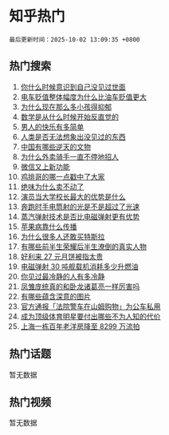 # 知乎热门

`最后更新时间：2025-10-02 13:09:35 +0800`

## 热门搜索

1. [你什么时候意识到自己没见过世面](https://www.zhihu.com/search?q=%E4%BD%A0%E4%BB%80%E4%B9%88%E6%97%B6%E5%80%99%E6%84%8F%E8%AF%86%E5%88%B0%E8%87%AA%E5%B7%B1%E6%B2%A1%E8%A7%81%E8%BF%87%E4%B8%96%E9%9D%A2)
1. [电车贬值整体幅度为什么比油车贬值更大](https://www.zhihu.com/search?q=%E7%94%B5%E8%BD%A6%E8%B4%AC%E5%80%BC%E6%95%B4%E4%BD%93%E5%B9%85%E5%BA%A6%E4%B8%BA%E4%BB%80%E4%B9%88%E6%AF%94%E6%B2%B9%E8%BD%A6%E8%B4%AC%E5%80%BC%E6%9B%B4%E5%A4%A7)
1. [为什么现在那么多小孩得抑郁](https://www.zhihu.com/search?q=%E4%B8%BA%E4%BB%80%E4%B9%88%E7%8E%B0%E5%9C%A8%E9%82%A3%E4%B9%88%E5%A4%9A%E5%B0%8F%E5%AD%A9%E5%BE%97%E6%8A%91%E9%83%81)
1. [数学是从什么时候开始反直觉的](https://www.zhihu.com/search?q=%E6%95%B0%E5%AD%A6%E6%98%AF%E4%BB%8E%E4%BB%80%E4%B9%88%E6%97%B6%E5%80%99%E5%BC%80%E5%A7%8B%E5%8F%8D%E7%9B%B4%E8%A7%89%E7%9A%84)
1. [男人的快乐有多简单](https://www.zhihu.com/search?q=%E7%94%B7%E4%BA%BA%E7%9A%84%E5%BF%AB%E4%B9%90%E6%9C%89%E5%A4%9A%E7%AE%80%E5%8D%95)
1. [人类是否无法想象出没见过的东西](https://www.zhihu.com/search?q=%E4%BA%BA%E7%B1%BB%E6%98%AF%E5%90%A6%E6%97%A0%E6%B3%95%E6%83%B3%E8%B1%A1%E5%87%BA%E6%B2%A1%E8%A7%81%E8%BF%87%E7%9A%84%E4%B8%9C%E8%A5%BF)
1. [中国有哪些逆天的文物](https://www.zhihu.com/search?q=%E4%B8%AD%E5%9B%BD%E6%9C%89%E5%93%AA%E4%BA%9B%E9%80%86%E5%A4%A9%E7%9A%84%E6%96%87%E7%89%A9)
1. [为什么外卖骑手一直不停地招人](https://www.zhihu.com/search?q=%E4%B8%BA%E4%BB%80%E4%B9%88%E5%A4%96%E5%8D%96%E9%AA%91%E6%89%8B%E4%B8%80%E7%9B%B4%E4%B8%8D%E5%81%9C%E5%9C%B0%E6%8B%9B%E4%BA%BA)
1. [微信又上新功能](https://www.zhihu.com/search?q=%E5%BE%AE%E4%BF%A1%E5%8F%88%E4%B8%8A%E6%96%B0%E5%8A%9F%E8%83%BD)
1. [鸡排哥的哪一点戳中了大家](https://www.zhihu.com/search?q=%E9%B8%A1%E6%8E%92%E5%93%A5%E7%9A%84%E5%93%AA%E4%B8%80%E7%82%B9%E6%88%B3%E4%B8%AD%E4%BA%86%E5%A4%A7%E5%AE%B6)
1. [绝味为什么卖不动了](https://www.zhihu.com/search?q=%E7%BB%9D%E5%91%B3%E4%B8%BA%E4%BB%80%E4%B9%88%E5%8D%96%E4%B8%8D%E5%8A%A8%E4%BA%86)
1. [演员当大学校长最大的优势是什么](https://www.zhihu.com/search?q=%E6%BC%94%E5%91%98%E5%BD%93%E5%A4%A7%E5%AD%A6%E6%A0%A1%E9%95%BF%E6%9C%80%E5%A4%A7%E7%9A%84%E4%BC%98%E5%8A%BF%E6%98%AF%E4%BB%80%E4%B9%88)
1. [奔跑时手电筒射的光是不是超过了光速](https://www.zhihu.com/search?q=%E5%A5%94%E8%B7%91%E6%97%B6%E6%89%8B%E7%94%B5%E7%AD%92%E5%B0%84%E7%9A%84%E5%85%89%E6%98%AF%E4%B8%8D%E6%98%AF%E8%B6%85%E8%BF%87%E4%BA%86%E5%85%89%E9%80%9F)
1. [蒸汽弹射技术是否比电磁弹射更有优势](https://www.zhihu.com/search?q=%E8%92%B8%E6%B1%BD%E5%BC%B9%E5%B0%84%E6%8A%80%E6%9C%AF%E6%98%AF%E5%90%A6%E6%AF%94%E7%94%B5%E7%A3%81%E5%BC%B9%E5%B0%84%E6%9B%B4%E6%9C%89%E4%BC%98%E5%8A%BF)
1. [苹果病靠什么传播](https://www.zhihu.com/search?q=%E8%8B%B9%E6%9E%9C%E7%97%85%E9%9D%A0%E4%BB%80%E4%B9%88%E4%BC%A0%E6%92%AD)
1. [为什么很多人还敢买特斯拉](https://www.zhihu.com/search?q=%E4%B8%BA%E4%BB%80%E4%B9%88%E5%BE%88%E5%A4%9A%E4%BA%BA%E8%BF%98%E6%95%A2%E4%B9%B0%E7%89%B9%E6%96%AF%E6%8B%89)
1. [有哪些前半生荣耀后半生潦倒的真实人物](https://www.zhihu.com/search?q=%E6%9C%89%E5%93%AA%E4%BA%9B%E5%89%8D%E5%8D%8A%E7%94%9F%E8%8D%A3%E8%80%80%E5%90%8E%E5%8D%8A%E7%94%9F%E6%BD%A6%E5%80%92%E7%9A%84%E7%9C%9F%E5%AE%9E%E4%BA%BA%E7%89%A9)
1. [好利来 27 元月饼被指太贵](https://www.zhihu.com/search?q=%E5%A5%BD%E5%88%A9%E6%9D%A5%2027%20%E5%85%83%E6%9C%88%E9%A5%BC%E8%A2%AB%E6%8C%87%E5%A4%AA%E8%B4%B5)
1. [电磁弹射 30 吨舰载机消耗多少升燃油](https://www.zhihu.com/search?q=%E7%94%B5%E7%A3%81%E5%BC%B9%E5%B0%84%2030%20%E5%90%A8%E8%88%B0%E8%BD%BD%E6%9C%BA%E6%B6%88%E8%80%97%E5%A4%9A%E5%B0%91%E5%8D%87%E7%87%83%E6%B2%B9)
1. [你见过最冷静的人有多冷静](https://www.zhihu.com/search?q=%E4%BD%A0%E8%A7%81%E8%BF%87%E6%9C%80%E5%86%B7%E9%9D%99%E7%9A%84%E4%BA%BA%E6%9C%89%E5%A4%9A%E5%86%B7%E9%9D%99)
1. [凤雏庞统真的和卧龙诸葛亮一样厉害吗](https://www.zhihu.com/search?q=%E5%87%A4%E9%9B%8F%E5%BA%9E%E7%BB%9F%E7%9C%9F%E7%9A%84%E5%92%8C%E5%8D%A7%E9%BE%99%E8%AF%B8%E8%91%9B%E4%BA%AE%E4%B8%80%E6%A0%B7%E5%8E%89%E5%AE%B3%E5%90%97)
1. [有哪些蕴含深意的图片](https://www.zhihu.com/search?q=%E6%9C%89%E5%93%AA%E4%BA%9B%E8%95%B4%E5%90%AB%E6%B7%B1%E6%84%8F%E7%9A%84%E5%9B%BE%E7%89%87)
1. [官方通报「法院警车在山姆购物」为公车私用](https://www.zhihu.com/search?q=%E5%AE%98%E6%96%B9%E9%80%9A%E6%8A%A5%E3%80%8C%E6%B3%95%E9%99%A2%E8%AD%A6%E8%BD%A6%E5%9C%A8%E5%B1%B1%E5%A7%86%E8%B4%AD%E7%89%A9%E3%80%8D%E4%B8%BA%E5%85%AC%E8%BD%A6%E7%A7%81%E7%94%A8)
1. [成为顶级体育明星要付出哪些不为人知的代价](https://www.zhihu.com/search?q=%E6%88%90%E4%B8%BA%E9%A1%B6%E7%BA%A7%E4%BD%93%E8%82%B2%E6%98%8E%E6%98%9F%E8%A6%81%E4%BB%98%E5%87%BA%E5%93%AA%E4%BA%9B%E4%B8%8D%E4%B8%BA%E4%BA%BA%E7%9F%A5%E7%9A%84%E4%BB%A3%E4%BB%B7)
1. [上海一栋百年老洋房降至 8299 万流拍](https://www.zhihu.com/search?q=%E4%B8%8A%E6%B5%B7%E4%B8%80%E6%A0%8B%E7%99%BE%E5%B9%B4%E8%80%81%E6%B4%8B%E6%88%BF%E9%99%8D%E8%87%B3%208299%20%E4%B8%87%E6%B5%81%E6%8B%8D)

## 热门话题

暂无数据

## 热门视频

暂无数据